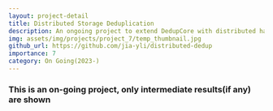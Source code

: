 ```yaml
---
layout: project-detail
title: Distributed Storage Deduplication
description: An ongoing project to extend DedupCore with distributed hash table implementation.
img: assets/img/projects/project_7/temp_thumbnail.jpg
github_url: https://github.com/jia-yli/distributed-dedup
importance: 7
category: On Going(2023-)
---
```

<h3 class="card-title"><span class="font-weight-bold">This is an on-going project, only intermediate results(if any) are shown</span></h3>
